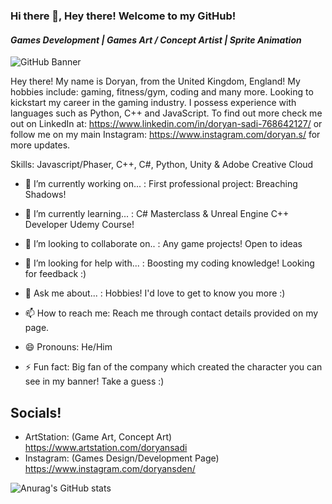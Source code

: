 ### Hi there 👋, Hey there! Welcome to my GitHub! 
#### *Games Development | Games Art / Concept Artist | Sprite Animation*
![GitHub Banner](https://user-images.githubusercontent.com/39602652/GitHub_Banner.png)

Hey there! My name is Doryan, from the United Kingdom, England! My hobbies include: gaming, fitness/gym, coding and many more. Looking to kickstart my career in the gaming industry. I possess experience with languages such as Python, C++ and JavaScript. To find out more check me out on LinkedIn at: https://www.linkedin.com/in/doryan-sadi-768642127/ or follow me on my main Instagram: https://www.instagram.com/doryan.s/ for more updates.

Skills: Javascript/Phaser, C++, C#, Python, Unity & Adobe Creative Cloud

- 🔭 I’m currently working on... : First professional project: Breaching Shadows! 

- 🌱 I’m currently learning... : C# Masterclass & Unreal Engine C++ Developer Udemy Course! 

- 👯 I’m looking to collaborate on.. : Any game projects! Open to ideas 

- 🤔 I’m looking for help with... : Boosting my coding knowledge! Looking for feedback :)  

- 💬 Ask me about... : Hobbies! I'd love to get to know you more :)  

- 📫 How to reach me: Reach me through contact details provided on my page.  

- 😄 Pronouns: He/Him  

- ⚡ Fun fact: Big fan of the company which created the character you can see in my banner! Take a guess :)  

## Socials! 

- ArtStation: (Game Art, Concept Art) https://www.artstation.com/doryansadi
- Instagram: (Games Design/Development Page) https://www.instagram.com/doryansden/

![Anurag's GitHub stats](https://github-readme-stats.vercel.app/api?username=DoryanSadi&hide=contribs,prs)



